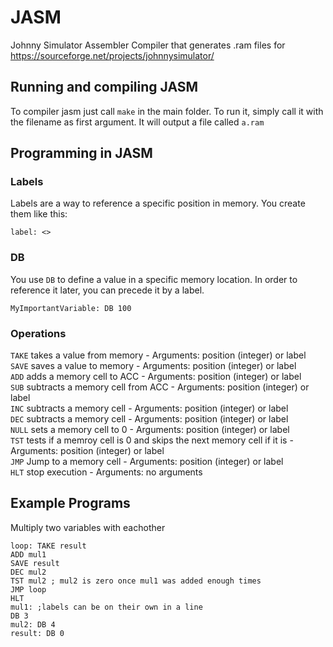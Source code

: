 # JASM
Johnny Simulator Assembler
Compiler that generates .ram files for https://sourceforge.net/projects/johnnysimulator/

## Running and compiling JASM

To compiler jasm just call `make` in the main folder. 
To run it, simply call it with the filename as first argument. It will output a file called `a.ram`

## Programming in JASM
### Labels
Labels are a way to reference a specific position in memory.
You create them like this:
```
label: <>
```
### DB
You use `DB` to define a value in a specific memory location. In order to reference it later, you can precede it by a label.
```
MyImportantVariable: DB 100
```
### Operations
`TAKE` takes a value from memory - Arguments: position (integer) or label<br>
`SAVE` saves a value to memory - Arguments: position (integer) or label<br>
`ADD` adds a memory cell to ACC - Arguments: position (integer) or label<br>
`SUB` subtracts a memory cell from ACC - Arguments: position (integer) or label<br>
`INC` subtracts a memory cell - Arguments: position (integer) or label<br>
`DEC` subtracts a memory cell - Arguments: position (integer) or label<br>
`NULL` sets a memory cell to 0 - Arguments: position (integer) or label<br>
`TST` tests if a memroy cell is 0 and skips the next memory cell if it is - Arguments: position (integer) or label<br>
`JMP` Jump to a memory cell - Arguments: position (integer) or label<br>
`HLT` stop execution - Arguments: no arguments<br>

## Example Programs
Multiply two variables with eachother
```
loop: TAKE result
ADD mul1
SAVE result
DEC mul2
TST mul2 ; mul2 is zero once mul1 was added enough times
JMP loop
HLT
mul1: ;labels can be on their own in a line
DB 3
mul2: DB 4
result: DB 0
```

